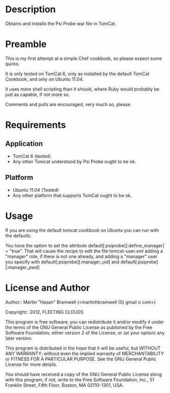 Description
===========

Obtains and installs the Psi Probe war file in TomCat.

Preamble
========

This is my first attempt at a simple Chef cookbook, so please expect some quirks.

It is only tested on TomCat 6, only as installed by the default TomCat Cookbook, and only on Ubuntu 11.04.

It uses more shell scripting than it should, where Ruby would probably be just as capable, if not more so.

Comments and pulls are encouraged, very much so, please.



Requirements
============

Application
-----------

* TomCat 6 (tested)
* Any other Tomcat understood by Psi Probe ought to be ok.


Platform
--------

* Ubuntu 11.04  (Tested)
* Any other platform that supports TomCat ought to be ok.


Usage
=====

If you are using the default tomcat cookbook on Ubuntu you can run with the defaults.

You have the option to set the attribute  default[:psiprobe][:define_manager] = "true".  That will cause the recipe to edit the file tomcat-user.xml adding a "manager" role, if there is not one already, and adding a "manager" user you specify with   default[:psiprobe][:manager_uid]   and   default[:psiprobe][:manager_pwd]


License and Author
==================

Author:: Martin "Hasan" Bramwell (<martinhbramwell (0) gmail o com>)

Copyright:: 2012, FLEETING CLOUDS

This program is free software; you can redistribute it and/or
modify it under the terms of the GNU General Public License
as published by the Free Software Foundation; either version 2
of the License, or (at your option) any later version.

This program is distributed in the hope that it will be useful,
but WITHOUT ANY WARRANTY; without even the implied warranty of
MERCHANTABILITY or FITNESS FOR A PARTICULAR PURPOSE.  See the
GNU General Public License for more details.

You should have received a copy of the GNU General Public License
along with this program; if not, write to the Free Software
Foundation, Inc., 51 Franklin Street, Fifth Floor, Boston, MA  02110-1301, USA.


